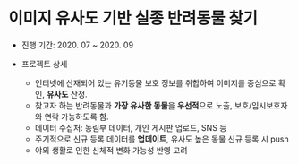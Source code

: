 # 이미지 유사도 기반 실종 반려동물 찾기

- 진행 기간: 2020. 07 ~ 2020. 09

- 프로젝트 상세
  - 인터넷에 산재되어 있는 유기동물 보호 정보를 취합하여 이미지를 중심으로 확인, <b>유사도</b> 산정.
  - 찾고자 하는 반려동물과 <b>가장 유사한 동물</b>을 <b>우선적</b>으로 노출, 보호/임시보호자와 연락 가능하도록 함.
  - 데이터 수집처: 농림부 데이터, 개인 게시판 업로드, SNS 등
  - 주기적으로 신규 등록 데이터를 <b>업데이트</b>, 유사도 높은 동물 신규 등록 시 push
  - 야외 생활로 인한 신체적 변화 가능성 반영 고려
